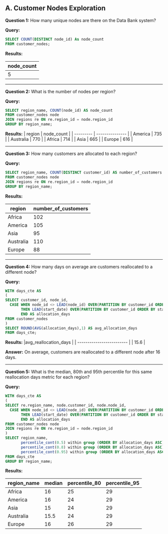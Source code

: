 A. Customer Nodes Exploration
---------------------

**Question 1:**
How many unique nodes are there on the Data Bank system?

**Query:**
```sql
SELECT COUNT(DISTINCT node_id) As node_count
FROM customer_nodes;
```

**Results:**

| node_count |
| ----- |
| 5     |

---------------------
**Question 2:**
What is the number of nodes per region?

**Query:**

```sql
SELECT region_name, COUNT(node_id) AS node_count
FROM customer_nodes node 
JOIN regions re ON re.region_id = node.region_id
GROUP BY region_name;
```

**Results:**
| region    | node_count |
| --------- | --------------- |
| America   | 735             |
| Australia | 770             |
| Africa    | 714             |
| Asia      | 665             |
| Europe    | 616             |

------------------------

**Question 3:**
How many customers are allocated to each region?

**Query:**
```sql
SELECT region_name, COUNT(DISTINCT customer_id) AS number_of_customers
FROM customer_nodes node
JOIN regions re ON re.region_id = node.region_id
GROUP BY region_name;
```
**Results:**

| region    | number_of_customers |
| --------- | ---------------- |
| Africa    | 102              |
| America   | 105              |
| Asia      | 95               |
| Australia | 110              |
| Europe    | 88               |

------------------------

**Question 4:**
How many days on average are customers reallocated to a different node?

**Query:**
```sql
WITH days_cte AS
(
SELECT customer_id, node_id,
  CASE WHEN node_id <> LEAD(node_id) OVER(PARTITION BY customer_id ORDER BY start_date)
  	   THEN LEAD(start_date) OVER(PARTITION BY customer_id ORDER BY start_date) - start_date
	   END AS allocation_days
FROM customer_nodes
)
SELECT ROUND(AVG(allocation_days),1) AS avg_allocation_days
FROM days_cte;
```

**Results:**
|avg_reallocation_days |
| ------------------------- |
| 15.6      |

**Answer:**
On average, customers are reallocated to a different node after 16 days.

--------------
**Question 5:**
What is the median, 80th and 95th percentile for this same reallocation days metric for each region?

**Query:**
```sql
WITH days_cte AS
(
SELECT re.region_name, node.customer_id, node.node_id, 
  CASE WHEN node_id <> LEAD(node_id) OVER(PARTITION BY customer_id ORDER BY start_date)
  	   THEN LEAD(start_date) OVER(PARTITION BY customer_id ORDER BY start_date) - start_date
	   END AS allocation_days
FROM customer_nodes node
JOIN regions re ON re.region_id = node.region_id
)
SELECT region_name, 
	   percentile_cont(0.5) within group (ORDER BY allocation_days ASC) AS median,
	   percentile_cont(0.8) within group (ORDER BY allocation_days ASC) AS percentile_80,
	   percentile_cont(0.95) within group (ORDER BY allocation_days ASC) AS percentile_95
FROM days_cte
GROUP BY region_name;
```

**Results:**

| region_name  | median | percentile_80 | percentile_95 |
| --------- | ------ | ---------------------- | ----------------------- |
| Africa    | 16     | 25                     | 29                      |
| America   | 16     | 24                     | 29                      |
| Asia      | 15     | 24                     | 29                      |
| Australia | 15.5   | 24                     | 29                      |
| Europe    | 16     | 26                     | 29                      |







